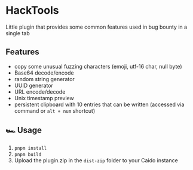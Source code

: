 # HackTools

Little plugin that provides some common features used in bug bounty in a single tab

## Features

- copy some unusual fuzzing characters (emoji, utf-16 char, null byte)
- Base64 decode/encode
- random string generator
- UUID generator
- URL encode/decode
- Unix timestamp preview
- persistent clipboard with 10 entries that can be written (accessed via command or `alt + num` shortcut)

## 🏎️ Usage

1. `pnpm install`
2. `pnpm build`
3. Upload the plugin.zip in the `dist-zip` folder to your Caido instance
